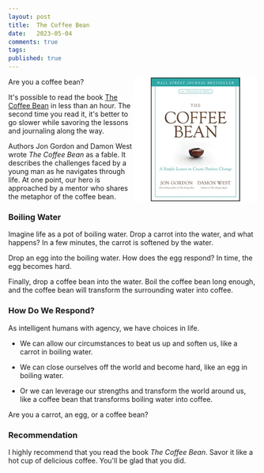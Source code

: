 ```yaml
---
layout: post
title:  The Coffee Bean
date:   2023-05-04
comments: true
tags: 
published: true
---
```


<img src="/images/coffee_bean.jpg" align="right" width="250" padding="10" alt="The Coffee Bean by Jon Gordon and Damon West" title="The Coffee Bean by Jon Gordon and Damon West" /> 

Are you a coffee bean?

It's possible to read the book [The Coffee Bean](https://www.amazon.com/Coffee-Bean-Simple-Lesson-Positive-ebook/dp/B07TPS2PDZ/ref=tmm_kin_swatch_0?_encoding=UTF8&qid=1683043373&sr=8-1) in less than an hour. The second time you read it, it's better to go slower while savoring the lessons and journaling along the way.

Authors Jon Gordon and Damon West wrote _The Coffee Bean_ as a fable. It describes the challenges faced by a young man as he navigates through life. At one point, our hero is approached by a mentor who shares the metaphor of the coffee bean.

<!--more-->

### Boiling Water

Imagine life as a pot of boiling water. Drop a carrot into the water, and what happens? In a few minutes, the carrot is softened by the water.

Drop an egg into the boiling water. How does the egg respond? In time, the egg becomes hard.

Finally, drop a coffee bean into the water. Boil the coffee bean long enough, and the coffee bean will transform the surrounding water into coffee.

### How Do We Respond?

As intelligent humans with agency, we have choices in life. 

* We can allow our circumstances to beat us up and soften us, like a carrot in boiling water. 

* We can close ourselves off the world and become hard, like an egg in boiling water.

* Or we can leverage our strengths and transform the world around us, like a coffee bean that transforms boiling water into coffee.

Are you a carrot, an egg, or a coffee bean?

### Recommendation

I highly recommend that you read the book _The Coffee Bean_. Savor it like a hot cup of delicious coffee. You'll be glad that you did.